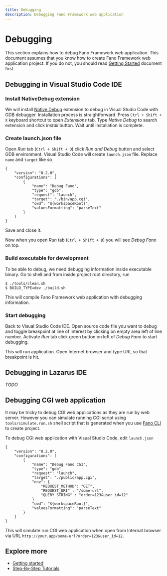 ```yaml
---
title: Debugging
description: Debugging Fano Framework web application
---
```


<h1 class="major">Debugging</h1>

This section explains how to debug Fano Framework web application. This document assumes that you know how to create Fano Framework web application project. If you do not, you should read [Getting Started](/getting-started) document first.

## Debugging in Visual Studio Code IDE

### Install NativeDebug extension

We will install [Native Debug](https://github.com/WebFreak001/code-debug) extension to debug in Visual Studio Code with GDB debugger. Installation process is straightforward. Press `Ctrl + Shift + X` keyboard shortcut to open *Extensions* tab. Type *Native Debug* to search extension and click *Install* button. Wait until installation is complete.

### Create launch.json file

Open *Run* tab (`Ctrl + Shift + D`) click *Run and Debug* button and select GDB environment.
Visual Studio Code will create `launch.json` file. Replace `name` and `target` like so

```
{
    "version": "0.2.0",
    "configurations": [
        {
            "name": "Debug Fano",
            "type": "gdb",
            "request": "launch",
            "target": "./bin/app.cgi",
            "cwd": "${workspaceRoot}",
            "valuesFormatting": "parseText"
        }
    ]
}
```
Save and close it.

Now when you open *Run* tab (`Ctrl + Shift + D`) you will see *Debug Fano* on top.

### Build executable for development

To be able to debug, we need debugging information inside executable binary. Go to
shell and from inside project root directory, run

```
$ ./tools/clean.sh
$ BUILD_TYPE=dev ./build.sh
```

This will compile Fano Framework web application with debugging information.

### Start debugging

Back to Visual Studio Code IDE. Open source code file you want to debug and toggle breakpoint at line of interest by clicking on empty area left of line number. Activate *Run* tab click green button on left of *Debug Fano* to start debugging.

This will run application. Open Internet browser and type URL so that breakpoint is hit.

## Debugging in Lazarus IDE

*TODO*

## Debugging CGI web application

It may be tricky to debug CGI web applications as they are run by web server. However you can simulate running CGI script using `tools/simulate.run.sh` shell script that is generated when you use [Fano CLI](/scaffolding-with-fano-cli) to create project.

To debug CGI web application with Visual Studio Code, edit `launch.json`

```
{
    "version": "0.2.0",
    "configurations": [
        {
            "name": "Debug Fano CGI",
            "type": "gdb",
            "request": "launch",
            "target": "./public/app.cgi",
            "env": {
                "REQUEST_METHOD": "GET",
                "REQUEST_URI" : "/some-url",
                "QUERY_STRING" : "order=123&user_id=12"
            }
            "cwd": "${workspaceRoot}",
            "valuesFormatting": "parseText"
        }
    ]
}
```

This will simulate run CGI web application when open from Internat browser via URL
`http://your.app/some-url?order=123&user_id=12`.

## Explore more

- [Getting started](/getting-started)
- [Step-By-Step Tutorials](/tutorials)
